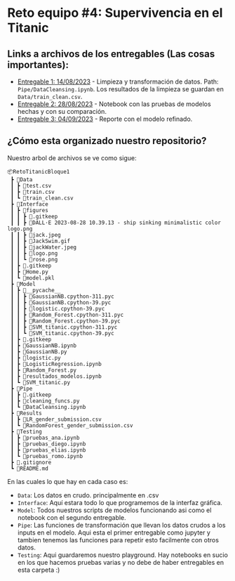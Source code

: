 # Reto equipo #4: Supervivencia en el Titanic

## Links a archivos de los entregables (Las cosas importantes):

- [Entregable 1: 14/08/2023](Pipe/DataCleansing.ipynb) - Limpieza y transformación de datos. Path: `Pipe/DataCleansing.ipynb`. Los resultados de la limpieza se guardan en `Data/train_clean.csv`.
- [Entregable 2: 28/08/2023](Model/resultados_modelos.ipynb) - Notebook con las pruebas de modelos hechas y con su comparación. 
- [Entregable 3: 04/09/2023](Model\ModeloMejorado.ipynb) - Reporte con el modelo refinado.

## ¿Cómo esta organizado nuestro repositorio?
Nuestro arbol de archivos se ve como sigue:
```
📦RetoTitanicBloque1
 ┣ 📂Data
 ┃ ┣ 📜test.csv
 ┃ ┣ 📜train.csv
 ┃ ┗ 📜train_clean.csv
 ┣ 📂Interface
 ┃ ┣ 📂figures
 ┃ ┃ ┣ 📜.gitkeep
 ┃ ┃ ┣ 📜DALL·E 2023-08-28 10.39.13 - ship sinking minimalistic color logo.png
 ┃ ┃ ┣ 📜jack.jpeg
 ┃ ┃ ┣ 📜JackSwim.gif
 ┃ ┃ ┣ 📜jackWater.jpeg
 ┃ ┃ ┣ 📜logo.png
 ┃ ┃ ┗ 📜rose.png
 ┃ ┣ 📜.gitkeep
 ┃ ┣ 📜Home.py
 ┃ ┗ 📜model.pkl
 ┣ 📂Model
 ┃ ┣ 📂__pycache__
 ┃ ┃ ┣ 📜GaussianNB.cpython-311.pyc
 ┃ ┃ ┣ 📜GaussianNB.cpython-39.pyc
 ┃ ┃ ┣ 📜logistic.cpython-39.pyc
 ┃ ┃ ┣ 📜Random_Forest.cpython-311.pyc
 ┃ ┃ ┣ 📜Random_Forest.cpython-39.pyc
 ┃ ┃ ┣ 📜SVM_titanic.cpython-311.pyc
 ┃ ┃ ┗ 📜SVM_titanic.cpython-39.pyc
 ┃ ┣ 📜.gitkeep
 ┃ ┣ 📜GaussianNB.ipynb
 ┃ ┣ 📜GaussianNB.py
 ┃ ┣ 📜logistic.py
 ┃ ┣ 📜LogisticRegression.ipynb
 ┃ ┣ 📜Random_Forest.py
 ┃ ┣ 📜resultados_modelos.ipynb
 ┃ ┗ 📜SVM_titanic.py
 ┣ 📂Pipe
 ┃ ┣ 📜.gitkeep
 ┃ ┣ 📜cleaning_funcs.py
 ┃ ┗ 📜DataCleansing.ipynb
 ┣ 📂Results
 ┃ ┣ 📜LR_gender_submission.csv
 ┃ ┗ 📜RandomForest_gender_submission.csv
 ┣ 📂Testing
 ┃ ┣ 📜pruebas_ana.ipynb
 ┃ ┣ 📜pruebas_diego.ipynb
 ┃ ┣ 📜pruebas_elias.ipynb
 ┃ ┗ 📜pruebas_romo.ipynb
 ┣ 📜.gitignore
 ┗ 📜README.md
```
En las cuales lo que hay en cada caso es:
 - `Data`: Los datos en crudo. principalmente en .csv
 - `Interface`: Aquí estara todo lo que programemos de la interfaz gráfica.
 - `Model`: Todos nuestros scripts de modelos funcionando asi como el notebook con el segundo entregable.
 - `Pipe`: Las funciones de transformación que llevan los datos crudos a los inputs en el modelo. Aqui esta el primer entregable como jupyter y tambien tenemos las funciones para repetir esto facilmente con otros datos.
 - `Testing`: Aqui guardaremos nuestro playground. Hay notebooks en sucio en los que hacemos pruebas varias y no debe de haber entregables en esta carpeta :)



